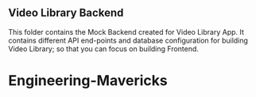 ## Video Library Backend

This folder contains the Mock Backend created for Video Library App. It contains different API end-points and database configuration for building Video Library; so that you can focus on building Frontend.
# Engineering-Mavericks
